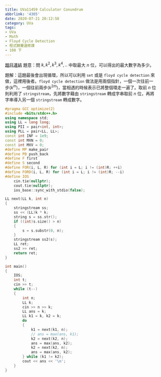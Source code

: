 ```yaml
---
title: UVa11459 Calculator Conundrum
abbrlink: '4305'
date: 2020-07-21 20:12:58
category: UVa
tags:
- UVa
- Math
- Floyd Cycle Detection
- 程式競賽選修課
- 108 下
---
```

[題目連結](https://onlinejudge.org/index.php?option=onlinejudge&page=show_problem&problem=2544)
題意：問 $k, k^2, k^3, k^4,..$ 中取最大 $n$ 位，可以得出的最大數字為多少。
<!-- more  -->
題解：這題最後會出現循環，所以可以利用 `set` 或是 `floyd cycle detection` 來做，這裡用後者。`floyd cycle detection` 做法是用兩個指針，一個一次往前一步($k^m$)，一個往前兩步($k^{2m}$)，當相遇的時候表示已將整個環走一遍了。取前 $n$ 位則利用了 `stringstream`，先將數字藉由 `stringstream` 轉成字串取前 $n$ 位，再將字串導入另一個 `stringstream` 轉成數字。

```cpp
#pragma GCC optimize(2)
#include <bits/stdc++.h>
using namespace std;
using LL = long long;
using PII = pair<int, int>;
using PLL = pair<LL, LL>;
const int INF = 1e9;
const int MXN = 0;
const int MXV = 0;
#define MP make_pair
#define PB push_back
#define F first
#define S second
#define FOR(i, L, R) for (int i = L; i != (int)R; ++i)
#define FORD(i, L, R) for (int i = L; i != (int)R; --i)
#define IOS                                                                    \
    cin.tie(nullptr);                                                          \
    cout.tie(nullptr);                                                         \
    ios_base::sync_with_stdio(false);

LL next(LL k, int n)
{
    stringstream ss;
    ss << (LL)k * k;
    string s = ss.str();
    if ((int)s.size() > n)
    {
        s = s.substr(0, n);
    }
    stringstream ss2(s);
    LL ret;
    ss2 >> ret;
    return ret;
}

int main()
{
    IOS;
    int t;
    cin >> t;
    while (t--)
    {
        int n;
        LL k;
        cin >> n >> k;
        LL ans = k;
        LL k1 = k, k2 = k;
        do
        {
            k1 = next(k1, n);
            // ans = max(ans, k1);
            k2 = next(k2, n);
            ans = max(ans, k2);
            k2 = next(k2, n);
            ans = max(ans, k2);
        } while (k1 != k2);
        cout << ans << '\n';
    }
}
```